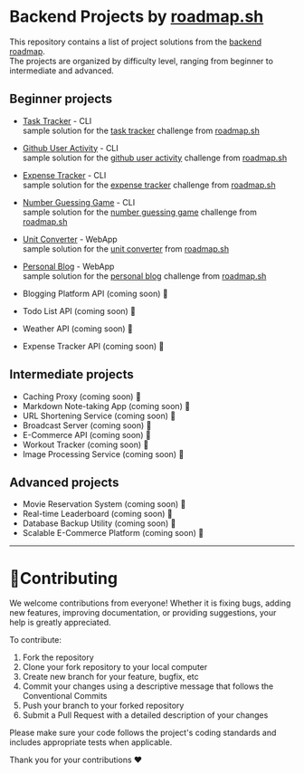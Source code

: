 # Backend Projects by [roadmap.sh](https://roadmap.sh/) #
This repository contains a list of project solutions from the [backend roadmap](https://roadmap.sh/backend/projects).  
The projects are organized by difficulty level, ranging from beginner to intermediate and advanced.

## Beginner projects
- [Task Tracker](https://github.com/mrizkisaputra/backend-projects/tree/master/task-tracker) - CLI  
  sample solution for the [task tracker](https://roadmap.sh/projects/task-tracker) challenge from [roadmap.sh](https://roadmap.sh/)
- [Github User Activity](https://github.com/mrizkisaputra/backend-projects/tree/master/github-user-activity) - CLI  
  sample solution for the [github user activity](https://roadmap.sh/projects/github-user-activity) challenge from [roadmap.sh](https://roadmap.sh/)
- [Expense Tracker](https://github.com/mrizkisaputra/backend-projects/tree/master/expense-tracker) - CLI  
  sample solution for the [expense tracker](https://roadmap.sh/projects/expense-tracker) challenge from [roadmap.sh](https://roadmap.sh/)
  
- [Number Guessing Game](https://github.com/mrizkisaputra/backend-projects/tree/master/number-guessing-game) - CLI  
  sample solution for the [number guessing game](https://roadmap.sh/projects/number-guessing-game) challenge from [roadmap.sh](https://roadmap.sh/)
- [Unit Converter](https://github.com/mrizkisaputra/backend-projects/tree/master/unit-converter) - WebApp  
  sample solution for the [unit converter](https://roadmap.sh/projects/unit-converter) from [roadmap.sh](https://roadmap.sh)
- [Personal Blog](https://github.com/mrizkisaputra/backend-projects/tree/master/personal-blog) - WebApp  
  sample solution for the [personal blog](https://roadmap.sh/projects/personal-blog) challenge from [roadmap.sh](https://roadmap.sh/)
- Blogging Platform API (coming soon) 🎉
- Todo List API (coming soon) 🎉
- Weather API (coming soon) 🎉
- Expense Tracker API (coming soon) 🎉


## Intermediate projects
- Caching Proxy (coming soon) 🎉
- Markdown Note-taking App (coming soon) 🎉
- URL Shortening Service (coming soon) 🎉
- Broadcast Server (coming soon) 🎉
- E-Commerce API (coming soon) 🎉
- Workout Tracker (coming soon) 🎉
- Image Processing Service (coming soon) 🎉


## Advanced projects
- Movie Reservation System (coming soon) 🎉
- Real-time Leaderboard (coming soon) 🎉
- Database Backup Utility (coming soon) 🎉
- Scalable E-Commerce Platform (coming soon) 🎉
___

# 📍Contributing
We welcome contributions from everyone! Whether it is fixing bugs, adding new features, improving documentation, or providing suggestions, your help is greatly appreciated.

To contribute:
1. Fork the repository
2. Clone your fork repository to your local computer
3. Create new branch for your feature, bugfix, etc
4. Commit your changes using a descriptive message that follows the Conventional Commits
5. Push your branch to your forked repository
6. Submit a Pull Request with a detailed description of your changes

Please make sure your code follows the project's coding standards and includes appropriate tests when applicable.

Thank you for your contributions ❤️